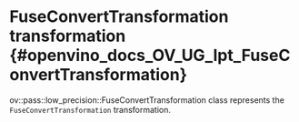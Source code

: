 # FuseConvertTransformation transformation {#openvino_docs_OV_UG_lpt_FuseConvertTransformation}

ov::pass::low_precision::FuseConvertTransformation class represents the `FuseConvertTransformation` transformation.
